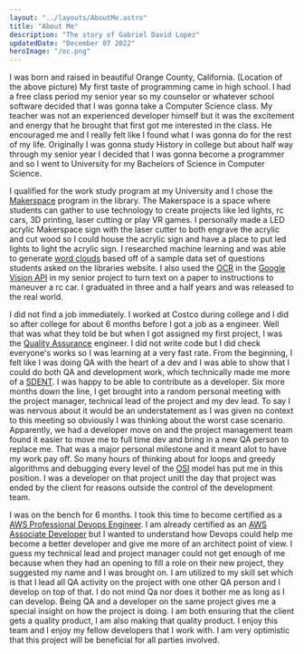 ```yaml
---
layout: "../layouts/AboutMe.astro"
title: "About Me"
description: "The story of Gabriel David Lopez"
updatedDate: "December 07 2022"
heroImage: "/oc.png"
---
```

I was born and raised in beautiful Orange County, California. (Location of the above picture) My first taste of programming came in high school. I had a free class period my senior year so my counselor or whatever school software decided that I was gonna take a Computer Science class. My teacher was not an experienced developer himself but it was the excitement and energy that he brought that first got me interested in the class. He encouraged me and I really felt like I found what I was gonna do for the rest of my life. Originally I was gonna study History in college but about half way through my senior year I decided that I was gonna become a programmer and so I went to University for my Bachelors of Science in Computer Science.

I qualified for the work study program at my University and I chose the <a target="_blank" href="https://www.makerspaces.com/what-is-a-makerspace/">Makerspace</a> program in the library. The Makerspace is a space where students can gather to use technology to create projects like led lights, rc cars, 3D printing, laser cutting or play VR games. I personally made a LED acrylic Makerspace sign with the laser cutter to both engrave the acrylic and cut wood so I could house the acrylic sign and have a place to put led lights to light the acrylic sign. I researched machine learning and was able to generate <a target="_blank" href="https://boostlabs.com/blog/what-are-word-clouds-value-simple-visualizations/">word clouds</a> based off of a sample data set of questions students asked on the libraries website. I also used the <a target="_blank" href="https://aws.amazon.com/what-is/ocr/">OCR</a>  in the  <a target="_blank" href="https://cloud.google.com/vision">Google Vision API</a> in my senior project to turn text on a paper to instructions to maneuver a rc car. I graduated in three and a half years and was released to the real world.

I did not find a job immediately. I worked at Costco during college and I did so after college for about 6 months before I got a job as a engineer. Well that was what they told be but when I got assigned my first project, I was the <a target="_blank" href="https://en.wikipedia.org/wiki/Software_quality_assurance">Quality Assurance</a> engineer. I did not write code but I did check everyone's works so I was learning at a very fast rate. From the beginning, I felt like I was doing QA with the heart of a dev and I was able to show that I could do both QA and development work, which technically made me more of a  <a target="_blank" href="https://www.techtarget.com/searchsoftwarequality/tip/What-are-an-SDETs-roles-and-responsibilities">SDENT</a>. I was happy to be able to contribute as a developer. Six more months down the line, I get brought into a random personal meeting with the project manager, technical lead of the project and my dev lead. To say I was nervous about it would be an understatement as I was given no context to this meeting so obviously I was thinking about the worst case scenario. Apparently, we had a developer move on and the project management team found it easier to move me to full time dev and bring in a new QA person to replace me. That was a major personal milestone and it meant alot to have my work pay off. So many hours of thinking about for loops and greedy algorithms and debugging every level of the <a target="_blank" href="https://www.imperva.com/learn/application-security/osi-model/">OSI</a> model has put me in this position. I was a developer on that project unitl the day that project was ended by the client for reasons outside the control of the development team.

I was on the bench for 6 months. I took this time to become certified as a <a target="_blank" href="https://aws.amazon.com/certification/certified-devops-engineer-professional/">AWS Professional Devops Engineer</a>. I am already certified as an <a target="_blank" href="https://aws.amazon.com/certification/certified-developer-associate/"> AWS Associate Developer</a> but I wanted to understand how Devops could help me become a better developer and give me more of an architect point of view. I guess my technical lead and project manager could not get enough of me because when they had an opening to fill a role on their new project, they suggested my name and I was brought on. I am utilized to my skill set which is that I lead all QA activity on the project with one other QA person and I develop on top of that. I do not mind Qa nor does it bother me as long as I can develop. Being QA and a developer on the same project gives me a special insight on how the project is doing. I am both ensuring that the client gets a quality product, I am also making that quality product. I enjoy this team and I enjoy my fellow developers that I work with. I am very optimistic that this project will be beneficial for all parties involved.
